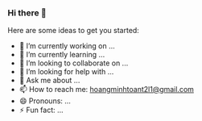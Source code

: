### Hi there 👋

<!--**hoangminhtoan/hoangminhtoan** is a ✨ _special_ ✨ repository because its `README.md` (this file) appears on your GitHub profile.-->

Here are some ideas to get you started:

- 🔭 I’m currently working on ...
- 🌱 I’m currently learning ...
- 👯 I’m looking to collaborate on ...
- 🤔 I’m looking for help with ...
- 💬 Ask me about ...
- 📫 How to reach me: hoangminhtoant2l1@gmail.com
- 😄 Pronouns: ...
- ⚡ Fun fact: ...
